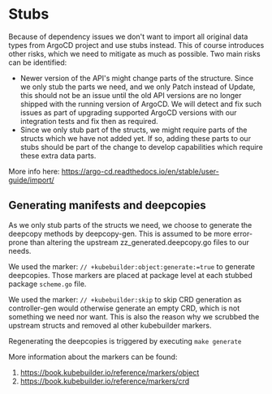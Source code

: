 # Stubs

Because of dependency issues we don't want to import all original data types from ArgoCD project and use stubs instead.
This of course introduces other risks, which we need to mitigate as much as possible.
Two main risks can be identified:

- Newer version of the API's might change parts of the structure.
  Since we only stub the parts we need, and we only Patch instead of Update, this should not be an issue until the old API versions
  are no longer shipped with the running version of ArgoCD.
  We will detect and fix such issues as part of upgrading supported ArgoCD versions with our integration tests and fix then as
  required.
- Since we only stub part of the structs, we might require parts of the structs which we have not added yet.
  If so, adding these parts to our stubs should be part of the change to develop capabilities which require these extra data parts.

More info here: https://argo-cd.readthedocs.io/en/stable/user-guide/import/

## Generating manifests and deepcopies

As we only stub parts of the structs we need, we choose to generate the deepcopy methods by deepcopy-gen. This is assumed to be
more error-prone than altering the upstream zz_generated.deepcopy.go files to our needs.

We used the marker: `// +kubebuilder:object:generate:=true` to generate deepcopies. Those markers are placed at package level at
each stubbed package `scheme.go` file.

We used the marker: `// +kubebuilder:skip` to skip CRD generation as controller-gen would otherwise generate an empty CRD, which is
not something we need nor want. This is also the reason why we scrubbed the upstream structs and removed al other kubebuilder
markers.

Regenerating the deepcopies is triggered by executing `make generate`

More information about the markers can be found:

1. https://book.kubebuilder.io/reference/markers/object
2. https://book.kubebuilder.io/reference/markers/crd
